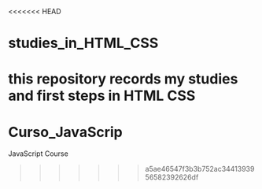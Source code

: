 <<<<<<< HEAD
# studies_in_HTML_CSS
this repository records my studies and first steps in HTML CSS
=======
# Curso_JavaScrip
JavaScript Course
>>>>>>> a5ae46547f3b3b752ac3441393956582392626df
